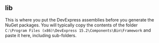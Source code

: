 ## lib
This is where you put the DevExpress assemblies before you generate the NuGet packages. You will typically copy the contents of the folder `C:\Program Files (x86)\DevExpress 15.2\Components\Bin\Framework` and paste it here, including sub-folders.
